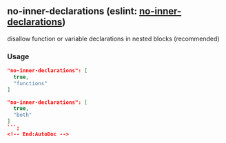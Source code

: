 <!-- Start:AutoDoc:: Modify `src/readme/rules.ts` and run `gulp readme` to update block -->
## no-inner-declarations (eslint: [no-inner-declarations](http://eslint.org/docs/rules/no-inner-declarations))

disallow function or variable declarations in nested blocks (recommended)

### Usage

```json
"no-inner-declarations": [
  true,
  "functions"
]
```

```json
"no-inner-declarations": [
  true,
  "both"
]
```;
<!-- End:AutoDoc -->
